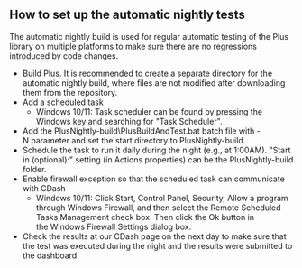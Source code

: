 How to set up the automatic nightly tests
-----------------------------------------

The automatic nightly build is used for regular automatic testing of the Plus library on multiple platforms to make sure there are no regressions introduced by code changes.

- Build Plus. It is recommended to create a separate directory for the automatic nightly build, where files are not modified after downloading them from the repository.
- Add a scheduled task
  - Windows 10/11: Task scheduler can be found by pressing the Windows key and searching for "Task Scheduler".
- Add the PlusNightly-build\PlusBuildAndTest.bat batch file with -N parameter and set the start directory to PlusNightly-build.
- Schedule the task to run it daily during the night (e.g., at 1:00AM). "Start in (optional):" setting (in Actions properties) can be the PlusNightly-build folder.
- Enable firewall exception so that the scheduled task can communicate with CDash
  - Windows 10/11: Click Start, Control Panel, Security, Allow a program through Windows Firewall, and then select the Remote Scheduled Tasks Management check box. Then click the Ok button in the Windows Firewall Settings dialog box.
- Check the results at our CDash page on the next day to make sure that the test was executed during the night and the results were submitted to the dashboard
